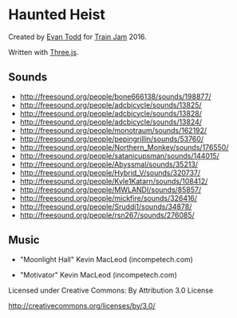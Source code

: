 # Haunted Heist

Created by [Evan Todd](http://etodd.io) for [Train Jam](http://trainjam.com) 2016.

Written with [Three.js](http://threejs.org/).

## Sounds

- http://freesound.org/people/bone666138/sounds/198877/
- http://freesound.org/people/adcbicycle/sounds/13825/
- http://freesound.org/people/adcbicycle/sounds/13828/
- http://freesound.org/people/adcbicycle/sounds/13824/
- http://freesound.org/people/monotraum/sounds/162192/
- http://freesound.org/people/pepingrillin/sounds/53760/
- http://freesound.org/people/Northern_Monkey/sounds/176550/
- http://freesound.org/people/satanicupsman/sounds/144015/
- http://freesound.org/people/Abyssmal/sounds/35213/
- http://freesound.org/people/Hybrid_V/sounds/320737/
- http://freesound.org/people/Kyle1Katarn/sounds/108412/
- http://freesound.org/people/MWLANDI/sounds/85857/
- http://freesound.org/people/mickfire/sounds/326416/
- http://freesound.org/people/Sruddi1/sounds/34878/
- http://freesound.org/people/rsn267/sounds/276085/

## Music

- "Moonlight Hall" Kevin MacLeod (incompetech.com)

- "Motivator" Kevin MacLeod (incompetech.com)

Licensed under Creative Commons: By Attribution 3.0 License

http://creativecommons.org/licenses/by/3.0/
